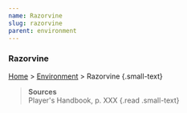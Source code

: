 ```yaml
---
name: Razorvine
slug: razorvine
parent: environment
---
```

### Razorvine
[Home](home) > [Environment](environment) > Razorvine {.small-text}



> **Sources** <br/>
> Player's Handbook, p. XXX
{.read .small-text}

